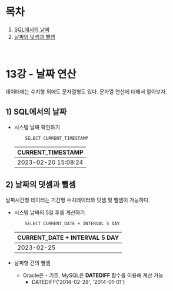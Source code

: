 # 목차

1. [SQL에서의 날짜](#1-SQL에서의-날짜) <br/>
2. [날짜의 덧셈과 뺼셈](#2-날짜의-덧셈과-뺼셈) <br/>

<br/>

# 13강 - 날짜 연산

데이터에는 수치형 외에도 문자열형도 있다. 문자열 연산에 대해서 알아보자.

## 1) SQL에서의 날짜

- 시스템 날짜 확인하기

  ```
      SELECT CURRENT_TIMESTAMP
  ```


  | CURRENT_TIMESTAMP   |
  | --------------------- |
  | 2023-02-20 15:08:24 |

## 2) 날짜의 덧셈과 뺼셈

날짜시간형 데이터는 기간형 수치데이터와 덧셈 및 뺄셈이 가능하다.

- 시스템 날짜의 5일 후를 계산하기

  ```
      SELECT CURRENT_DATE + INTERVAL 5 DAY
  ```

  | CURRENT_DATE + INTERVAL 5 DAY |
  | ------------------------------- |
  | 2023-02-25                    |
- 날짜형 간의 뺼셈

  - Oracle은 - 기호, MySQL은 **DATEDIFF** 함수를 이용해 계산 가능
    - DATEDIFF('2014-02-28', '2014-01-01')
